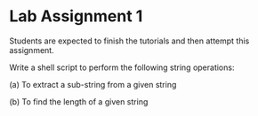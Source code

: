 # Lab Assignment 1

Students are expected to finish the tutorials and then attempt this assignment.

Write a shell script to perform the following string operations:

(a) To extract a sub-string from a given string

(b) To find the length of a given string
